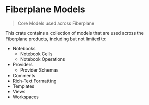 # Fiberplane Models

> Core Models used across Fiberplane

This crate contains a collection of models that are used across the Fiberplane
products, including but not limited to:

- Notebooks
  - Notebook Cells
  - Notebook Operations
- Providers
  - Provider Schemas
- Comments
- Rich-Text Formatting
- Templates
- Views
- Workspaces
